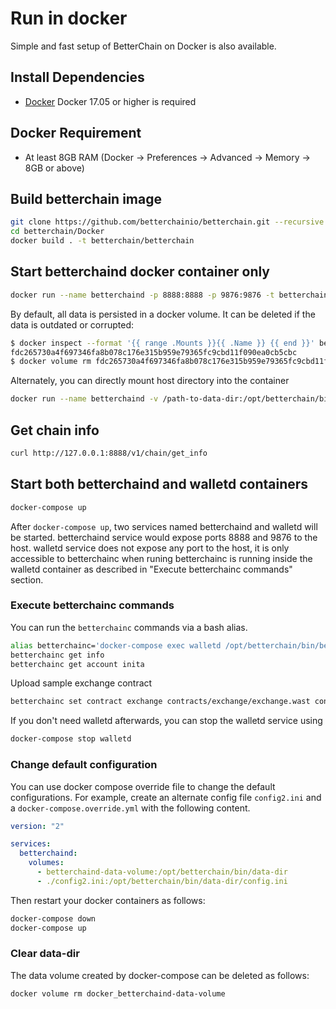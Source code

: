 # Run in docker

Simple and fast setup of BetterChain on Docker is also available.

## Install Dependencies
 - [Docker](https://docs.docker.com) Docker 17.05 or higher is required

## Docker Requirement
 - At least 8GB RAM (Docker -> Preferences -> Advanced -> Memory -> 8GB or above)
 
## Build betterchain image

```bash
git clone https://github.com/betterchainio/betterchain.git --recursive
cd betterchain/Docker
docker build . -t betterchain/betterchain
```

## Start betterchaind docker container only

```bash
docker run --name betterchaind -p 8888:8888 -p 9876:9876 -t betterchain/betterchain start_betterchaind.sh arg1 arg2
```

By default, all data is persisted in a docker volume. It can be deleted if the data is outdated or corrupted:
``` bash
$ docker inspect --format '{{ range .Mounts }}{{ .Name }} {{ end }}' betterchaind
fdc265730a4f697346fa8b078c176e315b959e79365fc9cbd11f090ea0cb5cbc
$ docker volume rm fdc265730a4f697346fa8b078c176e315b959e79365fc9cbd11f090ea0cb5cbc
```

Alternately, you can directly mount host directory into the container
```bash
docker run --name betterchaind -v /path-to-data-dir:/opt/betterchain/bin/data-dir -p 8888:8888 -p 9876:9876 -t betterchain/betterchain start_betterchaind.sh arg1 arg2
```

## Get chain info

```bash
curl http://127.0.0.1:8888/v1/chain/get_info
```

## Start both betterchaind and walletd containers

```bash
docker-compose up
```

After `docker-compose up`, two services named betterchaind and walletd will be started. betterchaind service would expose ports 8888 and 9876 to the host. walletd service does not expose any port to the host, it is only accessible to betterchainc when runing betterchainc is running inside the walletd container as described in "Execute betterchainc commands" section.


### Execute betterchainc commands

You can run the `betterchainc` commands via a bash alias.

```bash
alias betterchainc='docker-compose exec walletd /opt/betterchain/bin/betterchainc -H betterchaind'
betterchainc get info
betterchainc get account inita
```

Upload sample exchange contract

```bash
betterchainc set contract exchange contracts/exchange/exchange.wast contracts/exchange/exchange.abi
```

If you don't need walletd afterwards, you can stop the walletd service using

```bash
docker-compose stop walletd
```
### Change default configuration

You can use docker compose override file to change the default configurations. For example, create an alternate config file `config2.ini` and a `docker-compose.override.yml` with the following content.

```yaml
version: "2"

services:
  betterchaind:
    volumes:
      - betterchaind-data-volume:/opt/betterchain/bin/data-dir
      - ./config2.ini:/opt/betterchain/bin/data-dir/config.ini
```

Then restart your docker containers as follows:

```bash
docker-compose down
docker-compose up
```

### Clear data-dir
The data volume created by docker-compose can be deleted as follows:

```bash
docker volume rm docker_betterchaind-data-volume
```
